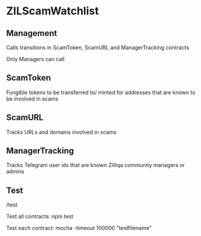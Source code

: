 # ZILScamWatchlist

## Management
Calls transitions in ScamToken, ScamURL and ManagerTracking contracts

Only Managers can call

## ScamToken
Fungible tokens to be transferred to/ minted for addresses that are known to be involved in scams

## ScamURL
Tracks URLs and domains involved in scams

## ManagerTracking
Tracks Telegram user ids that are known Zilliqa community managers or admins



## Test
/test

Test all contracts: npm test

Test each contract: mocha -timeout 100000 "testfilename" 

